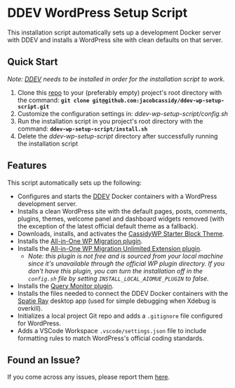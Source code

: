 # DDEV WordPress Setup Script

This installation script automatically sets up a development Docker server with DDEV and installs a WordPress site with clean defaults on that server.

## Quick Start

_Note: [DDEV](https://ddev.com/) needs to be installed in order for the installation script to work._

1. Clone this [repo](https://github.com/jacobcassidy/ddev-wp-setup-script) to your (preferably empty) project's root directory with the command: **`git clone git@github.com:jacobcassidy/ddev-wp-setup-script.git`**
2. Customize the configuration settings in: _ddev-wp-setup-script/config.sh_
3. Run the installation script in you project's root directory with the command: **`ddev-wp-setup-script/install.sh`**
4. Delete the _ddev-wp-setup-script_ directory after successfully running the installation script

## Features

This script automatically sets up the following:

-   Configures and starts the [DDEV](https://ddev.com/) Docker containers with a WordPress development server.
-   Installs a clean WordPress site with the default pages, posts, comments, plugins, themes, welcome panel and dashboard widgets removed (with the exception of the latest official default theme as a fallback).
-   Downloads, installs, and activates the [CassidyWP Starter Block Theme](https://github.com/jacobcassidy/cassidywp-starter-block-theme).
-   Installs the [All-in-One WP Migration plugin](https://wordpress.org/plugins/all-in-one-wp-migration/).
-   Installs the [All-in-One WP Migration Unlimited Extension plugin](https://servmask.com/products/unlimited-extension).
    -   _Note: this plugin is not free and is sourced from your local machine since it's unavailable through the official WP plugin directory. If you don't have this plugin, you can turn the installation off in the `config.sh` file by setting `INSTALL_LOCAL_AIOMUE_PLUGIN` to false._
-   Installs the [Query Monitor plugin](https://wordpress.org/plugins/query-monitor/).
-   Installs the files needed to connect the DDEV Docker containers with the [Spatie Ray](https://myray.app/) desktop app (used for simple debugging when Xdebug is overkill).
-   Initializes a local project Git repo and adds a `.gitignore` file configured for WordPress.
-   Adds a VSCode Workspace `.vscode/settings.json` file to include formatting rules to match WordPress's official coding standards.

## Found an Issue?

If you come across any issues, please report them [here](https://github.com/jacobcassidy/ddev-wp-setup-script/issues).
